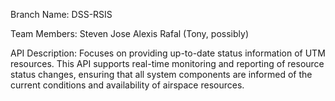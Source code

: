 Branch Name: DSS-RSIS

Team Members:
Steven
Jose
Alexis
Rafal (Tony, possibly)

API Description:
Focuses on providing up-to-date status information of UTM resources. This API supports real-time monitoring and reporting of resource status changes, ensuring that all system components are informed of the current conditions and availability of airspace resources.
